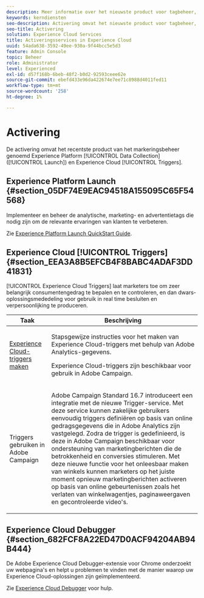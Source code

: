 ```yaml
---
description: Meer informatie over het nieuwste product voor tagbeheer, Experience Platform Launch genaamd.
keywords: kerndiensten
seo-description: Activering omvat het nieuwste product voor tagbeheer, Experience Platform Launch genaamd. Dynamic Tag Management (DTM) en Triggers.
seo-title: Activering
solution: Experience Cloud Services
title: Activeringsservices in Experience Cloud
uuid: 54ada638-3592-49ee-930a-9f44bcc5e5d3
feature: Admin Console
topic: Beheer
role: Administrator
level: Experienced
exl-id: d57f168b-6beb-48f2-b0d2-92593ceee62e
source-git-commit: ebefd433e96da422674e7ee71c8988d4011fed11
workflow-type: tm+mt
source-wordcount: '258'
ht-degree: 1%

---
```


# Activering

De activering omvat het recentste product van het markeringsbeheer genoemd Experience Platform [!UICONTROL Data Collection] ([!UICONTROL Launch]) en Experience Cloud [!UICONTROL Triggers].

## Experience Platform Launch {#section_05DF74E9EAC94518A155095C65F54568}

Implementeer en beheer de analytische, marketing- en advertentietags die nodig zijn om de relevante ervaringen van klanten te verbeteren.

Zie [Experience Platform Launch QuickStart Guide](https://experienceleague.adobe.com/docs/launch/using/get-started/quick-start.html?lang=en).

<!-- ## Dynamic Tag Management {#section_C7E000EEF3E6459FB4B6D4A8960DD8F0}

To launch Dynamic Tag Management, click **[!UICONTROL Activation]** and send a request to the Adobe provisioning team. You should receive your login credentials within one to two business days. 

<table id="table_3241FF7CA0B242BFAFC68362A62AA0C7"> 
 <thead> 
  <tr> 
   <th colname="col1" class="entry"> Task </th> 
   <th colname="col2" class="entry"> Description </th> 
  </tr> 
 </thead>
 <tbody> 
  <tr> 
   <td colname="col1"> <p> <a href="https://docs.adobe.com/content/help/en/dtm/using/tools/analytics-dtm.html" format="html" scope="external"> Deploy Adobe Analytics </a> </p> </td> 
   <td colname="col2"> <p> Step-by-step instructions to add Adobe Analytics using Adobe Dynamic Tag Management </p> </td> 
  </tr> 
  <tr> 
   <td colname="col1"> <p> <a href="https://docs.adobe.com/content/help/en/id-service/using/implementation-guides/implementation-guides.html" format="html" scope="external"> Implementation Guides for Experience Cloud ID Service </a> </p> </td> 
   <td colname="col2"> <p>The Experience Cloud ID Service enables core functionality across Experience Cloud solutions (including Customer Attributes, audience sharing, and triggers). Adobe strongly recommends implementing the ID service and take advantage of these features. </p> </td> 
  </tr> 
  <tr> 
   <td colname="col1"> <p> <a href="https://docs.adobe.com/content/help/en/dtm/using/dtm-home.html" format="https" scope="external"> Dynamic Tag Management Product Documentation </a> </p> </td> 
   <td colname="col2"> <p>Learn more about deploying Experience Cloud solutions with Dynamic Tag Management. </p> </td>
  </tr> 
 </tbody> 
</table>

If you want help implementing dynamic tag management we encourage you to contact your Account Manager for information on Adobe Global Services offerings, or implementation partner offerings. Please also feel free to contact us at [@AdobeExpCare](https://twitter.com/AdobeExpCare) with hashtag #DTM. -->

## Experience Cloud [!UICONTROL Triggers] {#section_EEA3A8B5EFCB4F8BABC4ADAF3DD41831}

[!UICONTROL Experience Cloud Triggers] laat marketers toe om zeer belangrijk consumentengedrag te bepalen en te controleren, en dan dwars-oplossingsmededeling voor gebruik in real time besluiten en verpersoonlijking te produceren.

<table id="table_AF6842470172429EA97C9B02163BD0C3"> 
 <thead> 
  <tr> 
   <th colname="col1" class="entry"> Taak </th>
   <th colname="col2" class="entry"> Beschrijving </th>
  </tr> 
 </thead>
 <tbody> 
  <tr> 
   <td colname="col1"> <p> <a href="triggers.md#concept_887B30241B3E4DB0A2553B2996E2D4FB" format="dita" scope="local"> Experience Cloud-triggers maken  </a> </p> </td> 
   <td colname="col2"> <p> Stapsgewijze instructies voor het maken van Experience Cloud-triggers met behulp van Adobe Analytics-gegevens. </p> <p>Experience Cloud-triggers zijn beschikbaar voor gebruik in Adobe Campaign. </p> </td>
  </tr>
  <tr> 
   <td colname="col1"> <p>Triggers gebruiken in Adobe Campaign </p> </td> 
   <td colname="col2"> <p> Adobe Campaign Standard 16.7 introduceert een integratie met de nieuwe Trigger-service. Met deze service kunnen zakelijke gebruikers eenvoudig triggers definiëren op basis van online gedragsgegevens die in Adobe Analytics zijn vastgelegd. Zodra de trigger is gedefinieerd, is deze in Adobe Campaign beschikbaar voor ondersteuning van marketingberichten die de betrokkenheid en conversies stimuleren. Met deze nieuwe functie voor het onleesbaar maken van winkels kunnen marketers op het juiste moment opnieuw marketingberichten activeren op basis van online gebeurtenissen zoals het verlaten van winkelwagentjes, paginaweergaven en gecontroleerde video's. </p> </td>
  </tr>
 </tbody>
</table>


## Experience Cloud Debugger {#section_682FCF8A22ED47D0ACF94204AB94B444}

De Adobe Experience Cloud Debugger-extensie voor Chrome onderzoekt uw webpagina&#39;s en helpt u problemen te vinden met de manier waarop uw Experience Cloud-oplossingen zijn geïmplementeerd.

Zie [Experience Cloud Debugger](https://experienceleague.adobe.com/docs/debugger/using/experience-cloud-debugger.html?lang=en) voor hulp.
